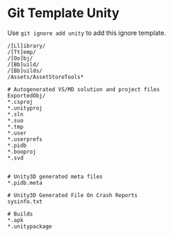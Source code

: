 Git Template Unity
===

Use `git ignore add unity` to add this ignore template.

```
/[Ll]ibrary/
/[Tt]emp/
/[Oo]bj/
/[Bb]uild/
/[Bb]uilds/
/Assets/AssetStoreTools*

# Autogenerated VS/MD solution and project files
ExportedObj/
*.csproj
*.unityproj
*.sln
*.suo
*.tmp
*.user
*.userprefs
*.pidb
*.booproj
*.svd


# Unity3D generated meta files
*.pidb.meta

# Unity3D Generated File On Crash Reports
sysinfo.txt

# Builds
*.apk
*.unitypackage
```
